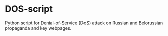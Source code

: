 # DOS-script
Python script for Denial-of-Service (DoS) attack on Russian and Belorussian propaganda and key webpages.
